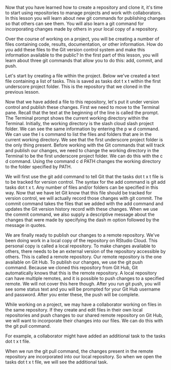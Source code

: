 Now that you have learned how to create a repository and clone it, it's time to start using repositories to manage projects and work with collaborators. In this lesson you will learn about new git commands for publishing changes so that others can see them. You will also learn a git command for incorporating changes made by others in your local copy of a repository.

Over the course of working on a project, you will be creating a number of files containing code, results, documentation, or other information. How do you add these files to the Git version control system and make this information available to the public? In the first part of this lesson, you will learn about three git commands that allow you to do this: add, commit, and push.

Let's start by creating a file within the project. Below we've created a text file containing a list of tasks. This is saved as tasks dot t x t within the first underscore project folder. This is the repository that we cloned in the previous lesson.

Now that we have added a file to this repository, let's put it under version control and publish these changes. First we need to move to the Terminal pane. Recall that the text at the beginning of the line is called the prompt. The Terminal prompt shows the current working directory within the Terminal. Initially, the working directory is the slash cloud slash project folder. We can see the same information by entering the p w d command. We can use the l s command to list the files and folders that are in the current working directory. We see that the first underscore project folder is the only thing present. Before working with the Git commands that will track and publish our changes, we need to change the working directory in the Terminal to be the first underscore project folder. We can do this with the c d command. Using the command c d PATH changes the working directory to the folder specified by PATH.

We will first use the git add command to tell Git that the tasks dot t x t file is to be tracked for version control. The syntax for the add command is git add tasks dot t x t. Any number of files and/or folders can be specified in this way. Now that we have let Git know that this file should be tracked for version control, we will actually record those changes with git commit. The commit command takes the files that we added with the add command and updates the Git version history record with these changes. When we use the commit command, we also supply a descriptive message about the changes that were made by specifying the dash m option followed by the message in quotes.

We are finally ready to publish our changes to a remote repository. We've been doing work in a local copy of the repository on RStudio Cloud. This personal copy is called a local repository. To make changes available to others, there needs to be an external version of the repository accessible by others. This is called a remote repository. Our remote repository is the one available on Git Hub. To publish our changes, we use the git push command. Because we cloned this repository from Git Hub, Git automatically knows that this is the remote repository. A local repository can have multiple remotes, and it is possible to push changes to a specified remote. We will not cover this here though. After you run git push, you will see some status text and you will be prompted for your Git Hub username and password. After you enter these, the push will be complete.

While working on a project, we may have a collaborator working on files in the same repository. If they create and edit files in their own local repositories and push changes to our shared remote repository on Git Hub, we will want to incorporate their changes into our files. We can do this with the git pull command.

For example, a collaborator might have added an additional task to the tasks dot t x t file.

When we run the git pull command, the changes present in the remote repository are incorporated into our local repository. So when we open the tasks dot t x t file, we will see the additional task.
